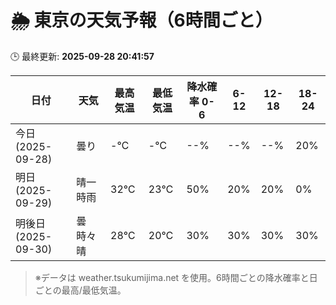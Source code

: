 # 🌦️ 東京の天気予報（6時間ごと）

🕒 最終更新: **2025-09-28 20:41:57**

| 日付 | 天気 | 最高気温 | 最低気温 | 降水確率 0-6 | 6-12 | 12-18 | 18-24 |
|------|------|----------|----------|------------|------|------|------|
| 今日 (2025-09-28) | 曇り | -℃ | -℃ | --% | --% | --% | 20% |
| 明日 (2025-09-29) | 晴一時雨 | 32℃ | 23℃ | 50% | 20% | 20% | 0% |
| 明後日 (2025-09-30) | 曇時々晴 | 28℃ | 20℃ | 30% | 30% | 30% | 30% |

> ※データは weather.tsukumijima.net を使用。6時間ごとの降水確率と日ごとの最高/最低気温。